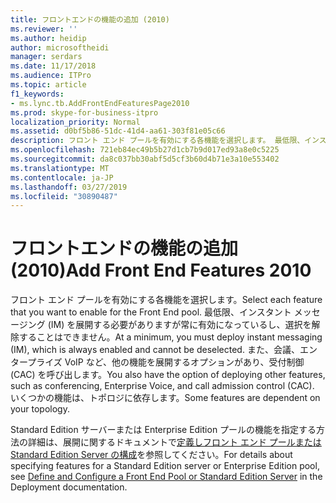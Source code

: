 ```yaml
---
title: フロントエンドの機能の追加 (2010)
ms.reviewer: ''
ms.author: heidip
author: microsoftheidi
manager: serdars
ms.date: 11/17/2018
ms.audience: ITPro
ms.topic: article
f1_keywords:
- ms.lync.tb.AddFrontEndFeaturesPage2010
ms.prod: skype-for-business-itpro
localization_priority: Normal
ms.assetid: d0bf5b86-51dc-41d4-aa61-303f81e05c66
description: フロント エンド プールを有効にする各機能を選択します。 最低限、インスタント メッセージング (IM) を展開する必要がありますが常に有効になっているし、選択を解除することはできません。 また、会議、エンタープライズ VoIP など、他の機能を展開するオプションがあり、受付制御 (CAC) を呼び出します。 いくつかの機能は、トポロジに依存します。
ms.openlocfilehash: 721eb84ec49b5b27d1cb7b9d017ed93a8e0c5225
ms.sourcegitcommit: da8c037bb30abf5d5cf3b60d4b71e3a10e553402
ms.translationtype: MT
ms.contentlocale: ja-JP
ms.lasthandoff: 03/27/2019
ms.locfileid: "30890487"
---
```

# <a name="add-front-end-features-2010"></a><span data-ttu-id="c4bab-106">フロントエンドの機能の追加 (2010)</span><span class="sxs-lookup"><span data-stu-id="c4bab-106">Add Front End Features 2010</span></span>

<span data-ttu-id="c4bab-107">フロント エンド プールを有効にする各機能を選択します。</span><span class="sxs-lookup"><span data-stu-id="c4bab-107">Select each feature that you want to enable for the Front End pool.</span></span> <span data-ttu-id="c4bab-108">最低限、インスタント メッセージング (IM) を展開する必要がありますが常に有効になっているし、選択を解除することはできません。</span><span class="sxs-lookup"><span data-stu-id="c4bab-108">At a minimum, you must deploy instant messaging (IM), which is always enabled and cannot be deselected.</span></span> <span data-ttu-id="c4bab-109">また、会議、エンタープライズ VoIP など、他の機能を展開するオプションがあり、受付制御 (CAC) を呼び出します。</span><span class="sxs-lookup"><span data-stu-id="c4bab-109">You also have the option of deploying other features, such as conferencing, Enterprise Voice, and call admission control (CAC).</span></span> <span data-ttu-id="c4bab-110">いくつかの機能は、トポロジに依存します。</span><span class="sxs-lookup"><span data-stu-id="c4bab-110">Some features are dependent on your topology.</span></span>

<span data-ttu-id="c4bab-111">Standard Edition サーバーまたは Enterprise Edition プールの機能を指定する方法の詳細は、展開に関するドキュメントで[定義しフロント エンド プールまたは Standard Edition Server の構成](https://technet.microsoft.com/library/713fc263-23dd-414a-b001-82932e4fe966.aspx)を参照してください。</span><span class="sxs-lookup"><span data-stu-id="c4bab-111">For details about specifying features for a Standard Edition server or Enterprise Edition pool, see [Define and Configure a Front End Pool or Standard Edition Server](https://technet.microsoft.com/library/713fc263-23dd-414a-b001-82932e4fe966.aspx) in the Deployment documentation.</span></span>


